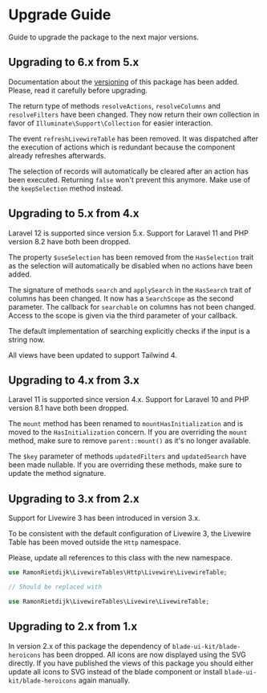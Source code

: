 # Upgrade Guide

Guide to upgrade the package to the next major versions.

## Upgrading to 6.x from 5.x

Documentation about the [versioning](VERSIONING.md) of this package has been added. Please, read it carefully before upgrading.

The return type of methods `resolveActions`, `resolveColumns` and `resolveFilters` have been changed. They now return their own collection in favor of `Illuminate\Support\Collection` for easier interaction.

The event `refreshLivewireTable` has been removed. It was dispatched after the execution of actions which is redundant because the component already refreshes afterwards.

The selection of records will automatically be cleared after an action has been executed. Returning `false` won't prevent this anymore. Make use of the `keepSelection` method instead.

## Upgrading to 5.x from 4.x

Laravel 12 is supported since version 5.x. Support for Laravel 11 and PHP version 8.2 have both been dropped.

The property `$useSelection` has been removed from the `HasSelection` trait as the selection will automatically be disabled when no actions have been added.

The signature of methods `search` and `applySearch` in the `HasSearch` trait of columns has been changed. It now has a `SearchScope` as the second parameter. The callback for `searchable` on columns has not been changed. Access to the scope is given via the third parameter of your callback.

The default implementation of searching explicitly checks if the input is a string now.

All views have been updated to support Tailwind 4.

## Upgrading to 4.x from 3.x

Laravel 11 is supported since version 4.x. Support for Laravel 10 and PHP version 8.1 have both been dropped.

The `mount` method has been renamed to `mountHasInitialization` and is moved to the `HasInitialization` concern. If you are overriding the `mount` method, make sure to remove `parent::mount()` as it's no longer available.

The `$key` parameter of methods `updatedFilters` and `updatedSearch` have been made nullable. If you are overriding these methods, make sure to update the method signature.

## Upgrading to 3.x from 2.x

Support for Livewire 3 has been introduced in version 3.x.

To be consistent with the default configuration of Livewire 3, the Livewire Table has been moved outside the `Http` namespace.

Please, update all references to this class with the new namespace.

```php
use RamonRietdijk\LivewireTables\Http\Livewire\LivewireTable;

// Should be replaced with

use RamonRietdijk\LivewireTables\Livewire\LivewireTable;
```

## Upgrading to 2.x from 1.x

In version 2.x of this package the dependency of `blade-ui-kit/blade-heroicons` has been dropped. All icons are now displayed using the SVG directly. If you have published the views of this package you should either update all icons to SVG instead of the blade component or install `blade-ui-kit/blade-heroicons` again manually.
